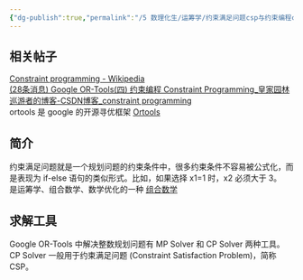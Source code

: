 ```yaml
---
{"dg-publish":true,"permalink":"/5 数理化生/运筹学/约束满足问题csp与约束编程cp/","title":"约束满足问题csp与约束编程cp"}
---
```



## 相关帖子
[Constraint programming - Wikipedia](https://en.wikipedia.org/wiki/Constraint_programming)  
[(28条消息) Google OR-Tools(四) 约束编程 Constraint Programming_皇家园林巡游者的博客-CSDN博客_constraint programming](https://blog.csdn.net/wangzhenyang2/article/details/104377308)  
ortools 是 google 的开源寻优框架 [Ortools](规划工具/Ortools.md)
## 简介
约束满足问题就是一个规划问题的约束条件中，很多约束条件不容易被公式化，而是表现为 if-else 语句的类似形式。比如，如果选择 x1=1 时，x2 必须大于 3。  
是运筹学、组合数学、数学优化的一种 [组合数学](../../组合数学/组合数学.md)
## 求解工具
Google OR-Tools 中解决整数规划问题有 MP Solver 和 CP Solver 两种工具。CP Solver 一般用于约束满足问题 (Constraint Satisfaction Problem)，简称 CSP。